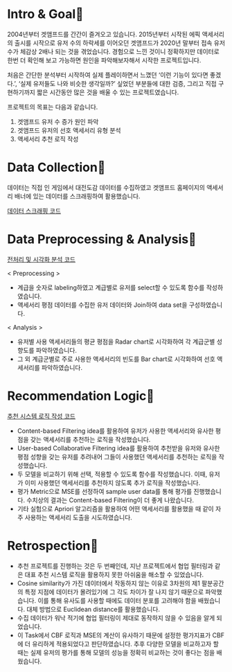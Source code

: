 # Intro & Goal📌

2004년부터 겟앰프드를 간간이 즐겨오고 있습니다. 2015년부터 시작된 에픽 액세서리의 출시를 시작으로 유저 수의 하락세를 이어오던 겟앰프드가 2020년 말부터 접속 유저 수가 체감상 2배나 되는 것을 겪었습니다. 경험으로 느낀 것이니 정확하지만 데이터로 한번 더 확인해 보고 가능하면 원인을 파악해보자해서 시작한 프로젝트입니다.  
  
 처음은 간단한 분석부터 시작하여 실제 플레이하면서 느꼈던 ‘이런 기능이 있다면 좋겠다.’, ‘실제 유저들도 나와 비슷한 생각일까?’ 싶었던 부분들에 대한 검증, 그리고 직접 구현하기까지 짧은 시간동안 많은 것을 배울 수 있는 프로젝트였습니다.  

프로젝트의 목표는 다음과 같습니다.  
  
1. 겟앰프드 유저 수 증가 원인 파악
2. 겟앰프드 유저의 선호 액세서리 유형 분석
3. 액세서리 추천 로직 작성 

# Data Collection📌
  
데이터는 직접 인 게임에서 대전도감 데이터를 수집하였고 겟앰프드 홈페이지의 액세서리 배너에 있는 데이터를 스크래핑하여 활용했습니다.  
  
[데이터 스크래핑 코드](https://github.com/kimjaehyeonC/Getamped/blob/main/getamped_scraping.ipynb)
  
# Data Preprocessing & Analysis📌
  
[전처리 및 시각화 분석 코드](https://github.com/kimjaehyeonC/Getamped/blob/main/getamped_anlysis.ipynb)
  
< Preprocessing >  
  
- 계급을 숫자로 labeling하였고 계급별로 유저를 select할 수 있도록 함수를 작성하였습니다.
- 액세서리 평점 데이터를 수집한 유저 데이터와 Join하여 data set을 구성하였습니다.
  
< Analysis >  
  
- 유저별 사용 액세서리들의 평균 평점을 Radar chart로 시각화하여 각 계급군별 성향도를 파악하였습니다.
- 그 외 계급군별로 주로 사용한 액세서리의 빈도를 Bar chart로 시각화하여 선호 액세서리를 파악하였습니다.
  
# Recommendation Logic📌
  
[추천 시스템 로직 작성 코드](https://github.com/kimjaehyeonC/Getamped/blob/main/getampled_recommendation.ipynb)
  
- Content-based Filtering idea를 활용하여 유저가 사용한 액세서리와 유사한 평점을 갖는 액세서리를 추천하는 로직을 작성했습니다.
- User-based Collaborative Filtering idea를 활용하여 추천받을 유저와 유사한 평점 성향을 갖는 유저를 추려내어 그들이 사용했던 액세서리를 추천하는 로직을 작성했습니다.
- 두 모델을 비교하기 위해 선택, 적용할 수 있도록 함수를 작성했습니다. 이때, 유저가 이미 사용했던 액세서리를 추천하지 않도록 추가 로직을 작성했습니다.
- 평가 Metric으로 MSE를 선정하여 sample user data를 통해 평가를 진행했습니다. 수치상의 결과는 Content-based Filtering이 더 좋게 나왔습니다.
- 기타 실험으로 Apriori 알고리즘을 활용하여 어떤 액세서리를 활용했을 때 같이 자주 사용하는 액세서리 도출을 시도하였습니다.
  
# Retrospection📌
  
- 추천 프로젝트를 진행하는 것은 두 번째인데, 지난 프로젝트에서 협업 필터링과 같은 대표 추천 시스템 로직을 활용하지 못한 아쉬움을 해소할 수 있었습니다.
- Cosine similarity가 가진 데이터에서 작동하지 않는 이유로 3차원의 제1 팔분공간의 특정 지점에 데이터가 몰려있기에 그 각도 차이가 잘 나지 않기 때문으로 파악했습니다. 이를 통해 유사도를 사용할 때에도 데이터 분포를 고려해야 함을 배웠습니다. 대체 방법으로 Euclidean distance를 활용했습니다.
- 수집 데이터가 워낙 적기에 협업 필터링이 제대로 동작하지 않을 수 있음을 알게 되었습니다.
- 이 Task에서 CBF 로직과 MSE의 계산이 유사하기 때문에 설정한 평가지표가 CBF에 더 유리하게 적용되었다고 판단하였습니다. 추후 다양한 모델을 비교하고자 할 때는 실제 유저의 평가를 통해 모델의 성능을 정확히 비교하는 것이 좋다는 점을 배웠습니다.

